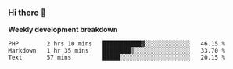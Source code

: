 ### Hi there 👋


**Weekly development breakdown**

<!--START_SECTION:waka-->
```text
PHP        2 hrs 10 mins   ███████████▓░░░░░░░░░░░░░   46.15 % 
Markdown   1 hr 35 mins    ████████▒░░░░░░░░░░░░░░░░   33.70 % 
Text       57 mins         █████░░░░░░░░░░░░░░░░░░░░   20.15 % 
```
<!--END_SECTION:waka-->
